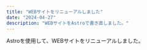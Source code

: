 ```yaml
---
title: "WEBサイトをリニューアルしました"
date: "2024-04-27"
description: "WEBサイトをAstroで書き直しました。"
---
```


Astroを使用して、WEBサイトをリニューアルしました。